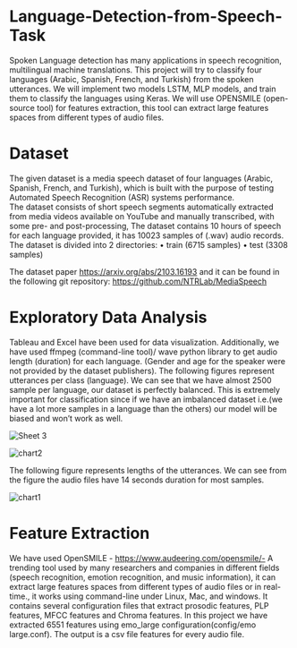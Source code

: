# Language-Detection-from-Speech-Task
Spoken Language detection has many applications in speech recognition, multilingual machine translations. This project will try to classify four languages (Arabic, Spanish, French, and Turkish) from the spoken utterances.
 We will implement two models LSTM, MLP models, and train them to classify the languages using Keras. We will use OPENSMILE (open-source tool) for features extraction, this tool can extract large features spaces from different types of audio files.
 
 # Dataset
 The given dataset is a media speech dataset of four languages (Arabic, Spanish, French, and Turkish), which is built with the purpose of testing Automated Speech Recognition (ASR) systems performance.  
The dataset consists of short speech segments automatically extracted from media videos available on YouTube and manually transcribed, with some pre- and post-processing, The dataset contains 10 hours of speech for each language provided, it has 10023 samples of (.wav) audio records.
The dataset is divided into 2 directories:
•	train (6715 samples)
•	test (3308 samples)

The dataset paper https://arxiv.org/abs/2103.16193  and it  can be found in the following git repository: https://github.com/NTRLab/MediaSpeech

# Exploratory Data Analysis
Tableau and Excel have been used for data visualization. Additionally, we have used ffmpeg (command-line tool)/ wave python library to get audio length (duration) for each language.
(Gender and age for the speaker were not provided by the dataset publishers).
The following figures represent utterances per class (language). We can see that we have almost 2500 sample per language, our dataset is perfectly balanced. This is extremely important for classification since if we have an imbalanced dataset i.e.(we have a lot more samples in a language than the others) our model will be biased and won’t work as well.


![Sheet 3](https://user-images.githubusercontent.com/87562803/126233804-e84e9fb3-dbd0-4711-8078-676f67aa53ae.png)


![chart2](https://user-images.githubusercontent.com/87562803/126233914-5d4ee08b-10d3-4de7-ad42-0a448be72917.PNG)


The following figure represents lengths of the utterances. We can see from the figure the audio files have 14 seconds duration for most samples.

![chart1](https://user-images.githubusercontent.com/87562803/126233936-9968c08d-51b7-4d0a-a44b-9584fcaeabc1.PNG)

# Feature Extraction 

We have used OpenSMILE - https://www.audeering.com/opensmile/-
A trending tool used by many researchers and companies in different fields (speech recognition, emotion recognition, and music information), it can extract large features spaces from different types of audio files or in real-time., it works using command-line under Linux, Mac, and windows.
It contains several configuration files that extract prosodic features, PLP features, MFCC features and Chroma features.
In this project we have extracted 6551 features using emo_large configuration(config/emo large.conf). The output is a csv file features for every audio file.

